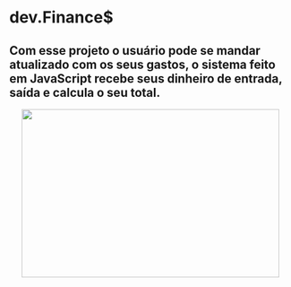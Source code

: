 # dev.Finance$

## Com esse projeto o usuário pode se mandar atualizado com os seus gastos, o sistema feito em JavaScript recebe seus dinheiro de entrada, saída e calcula o seu total.

<p align="Center">
  <img width="460" height="300" src="/assets/finances.gif">
</p>
